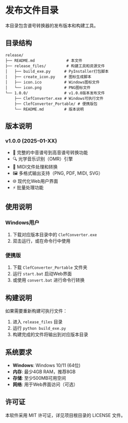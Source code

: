 # 发布文件目录

本目录包含谱号转换器的发布版本和构建工具。

## 目录结构

```
release/
├── README.md              # 本文件
├── release_files/         # 构建工具和资源文件
│   ├── build_exe.py      # PyInstaller打包脚本
│   ├── create_icon.py    # 图标生成脚本
│   ├── icon.ico          # Windows图标文件
│   └── icon.png          # PNG图标文件
└── 1.0.0/                # v1.0.0版本发布文件
    ├── ClefConverter.exe # Windows可执行文件
    ├── ClefConverter_Portable/ # 便携版包
    └── README.md         # 版本说明
```

## 版本说明

### v1.0.0 (2025-01-XX)
- 🎵 完整的中音谱号到高音谱号转换功能
- 🔍 光学音乐识别（OMR）引擎
- 🎹 MIDI文件处理和转换
- 🖼️ 多格式输出支持（PNG, PDF, MIDI, SVG）
- 🌐 现代化Web用户界面
- ⚡ 批量处理功能

## 使用说明

### Windows用户
1. 下载对应版本目录中的 `ClefConverter.exe`
2. 双击运行，或在命令行中使用

### 便携版
1. 下载 `ClefConverter_Portable` 文件夹
2. 运行 `start.bat` 启动Web界面
3. 或使用 `convert.bat` 进行命令行转换

## 构建说明

如果需要重新构建可执行文件：

1. 进入 `release_files` 目录
2. 运行 `python build_exe.py`
3. 构建完成的文件将输出到对应版本目录

## 系统要求

- **Windows**: Windows 10/11 (64位)
- **内存**: 最少4GB RAM，推荐8GB
- **存储**: 至少500MB可用空间
- **网络**: 用于Web界面访问（可选）

## 许可证

本软件采用 MIT 许可证，详见项目根目录的 LICENSE 文件。
